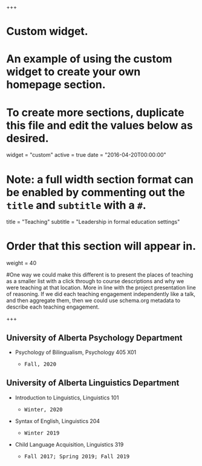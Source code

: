 +++
# Custom widget.
# An example of using the custom widget to create your own homepage section.
# To create more sections, duplicate this file and edit the values below as desired.
widget = "custom"
active = true
date = "2016-04-20T00:00:00"

# Note: a full width section format can be enabled by commenting out the `title` and `subtitle` with a `#`.
title = "Teaching"
subtitle = "Leadership in formal education settings"


# Order that this section will appear in.
weight = 40

#One way we could make this different is to present the places of teaching as a smaller list with a click through to course descriptions and why we were teaching at that location. More in line with the project presentation line of reasoning. If we did each teaching engagement independently like a talk, and then aggregate them, then we could use schema.org metadata to describe each teaching engagement.

+++
<h2>University of Alberta Psychology Department</h2>

+ Psychology of Bilingualism, Psychology 405 X01
    + <pre>Fall, 2020</pre> 

<h2>University of Alberta Linguistics Department</h2>

+ Introduction to Linguistics, Linguistics 101
    + <pre>Winter, 2020</pre> 
+ Syntax of English, Linguistics 204 
    + <pre>Winter 2019</pre> 
+ Child Language Acquisition, Linguistics 319 
    + <pre>Fall 2017; Spring 2019; Fall 2019</pre>

